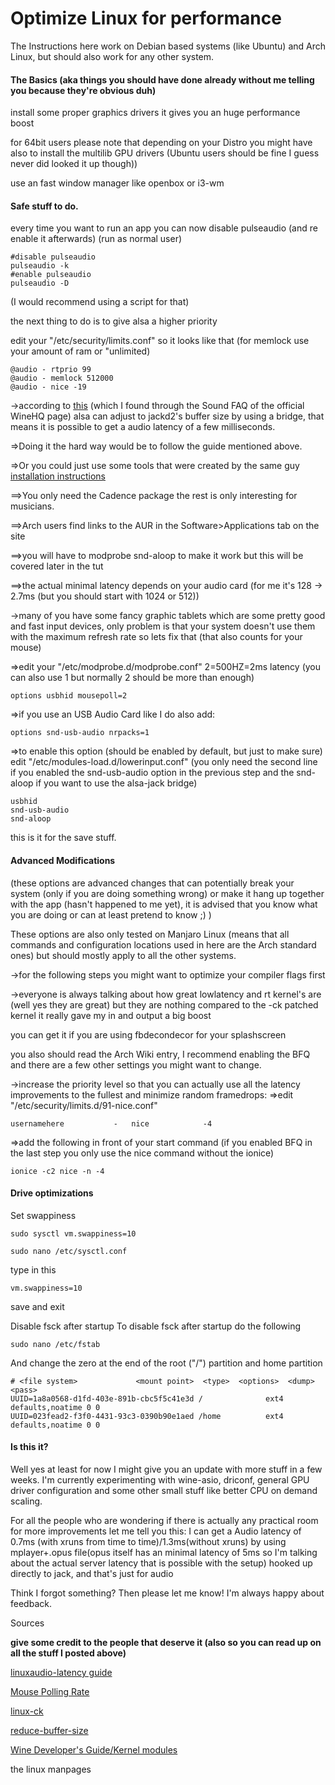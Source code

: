 # Optimize Linux for performance

The Instructions here work on Debian based systems (like Ubuntu) and Arch Linux, but should also work for any other system.

#### The Basics (aka things you should have done already without me telling you because they're obvious duh)

install some proper graphics drivers it gives you an huge performance boost

for 64bit users please note that depending on your Distro you might have also to install the multilib GPU drivers (Ubuntu users should be fine I guess never did looked it up though))

use an fast window manager like openbox or i3-wm

#### Safe stuff to do.

every time you want to run an app you can now disable pulseaudio (and re enable it afterwards) (run as normal user)

```
#disable pulseaudio
pulseaudio -k
#enable pulseaudio
pulseaudio -D
```

(I would recommend using a script for that)

the next thing to do is to give alsa a higher priority

edit your "/etc/security/limits.conf" so it looks like that (for memlock use your amount of ram or "unlimited)

```
@audio - rtprio 99
@audio - memlock 512000
@audio - nice -19
```

->according to [this](https://gamesplusone.com/alsa_to_jack.html) (which I found through the Sound FAQ of the official WineHQ page) alsa can adjust to jackd2's buffer size by using a bridge, that means it is possible to get a audio latency of a few milliseconds.

=>Doing it the hard way would be to follow the guide mentioned above.

=>Or you could just use some tools that were created by the same guy [installation instructions](https://kx.studio/Repositories)

==>You only need the Cadence package the rest is only interesting for musicians.

==>Arch users find links to the AUR in the Software>Applications tab on the site

==>you will have to modprobe snd-aloop to make it work but this will be covered later in the tut

==>the actual minimal latency depends on your audio card (for me it's 128 -> 2.7ms (but you should start with 1024 or 512))

->many of you have some fancy graphic tablets which are some pretty good and fast input devices, only problem is that your system doesn't use them with the maximum refresh rate so lets fix that (that also counts for your mouse)

=>edit your "/etc/modprobe.d/modprobe.conf" 2=500HZ=2ms latency (you can also use 1 but normally 2 should be more than enough)

```
options usbhid mousepoll=2
```

=>if you use an USB Audio Card like I do also add:

```
options snd-usb-audio nrpacks=1
```

=>to enable this option (should be enabled by default, but just to make sure) edit "/etc/modules-load.d/lowerinput.conf" (you only need the second line if you enabled the snd-usb-audio option in the previous step and the snd-aloop if you want to use the alsa-jack bridge)

```
usbhid
snd-usb-audio
snd-aloop
```

this is it for the save stuff.

#### Advanced Modifications 

(these options are advanced changes that can potentially break your system (only if you are doing something wrong) or make it hang up together with the app (hasn't happened to me yet), it is advised that you know what you are doing or can at least pretend to know ;) )

These options are also only tested on Manjaro Linux (means that all commands and configuration locations used in here are the Arch standard ones) but should mostly apply to all the other systems.

->for the following steps you might want to optimize your compiler flags first

->everyone is always talking about how great lowlatency and rt kernel's are (well yes they are great) but they are nothing compared to the -ck patched kernel it really gave my in and output a big boost

you can get it if you are using fbdecondecor for your splashscreen

you also should read the Arch Wiki entry, I recommend enabling the BFQ and there are a few other settings you might want to change.

->increase the priority level so that you can actually use all the latency improvements to the fullest and minimize random framedrops:
=>edit "/etc/security/limits.d/91-nice.conf"

```
usernamehere           -   nice            -4
```

=>add the following in front of your start command (if you enabled BFQ in the last step you only use the nice command without the ionice)

```
ionice -c2 nice -n -4
```

#### Drive optimizations

Set swappiness

```
sudo sysctl vm.swappiness=10
```

```
sudo nano /etc/sysctl.conf
```

type in this

```
vm.swappiness=10
```

save and exit

Disable fsck after startup
To disable fsck after startup do the following

```
sudo nano /etc/fstab
```

And change the zero at the end of the root ("/") partition and home partition

```
# <file system>             <mount point>  <type>  <options>  <dump>  <pass>
UUID=1a8a0568-d1fd-403e-891b-cbc5f5c41e3d /              ext4    defaults,noatime 0 0
UUID=023fead2-f3f0-4431-93c3-0390b90e1aed /home          ext4    defaults,noatime 0 0
```

#### Is this it?

Well yes at least for now I might give you an update with more stuff in a few weeks.
I'm currently experimenting with wine-asio, driconf, general GPU driver configuration and some other small stuff like better CPU on demand scaling.

For all the people who are wondering if there is actually any practical room for more improvements let me tell you this:
I can get a Audio latency of 0.7ms (with xruns from time to time)/1.3ms(without xruns) by using mplayer+.opus file(opus itself has an minimal latency of 5ms so I'm talking about the actual server latency that is possible with the setup) hooked up directly to jack, and that's just for audio

Think I forgot something? Then please let me know!
I'm always happy about feedback.

Sources 

**give some credit to the people that deserve it (also so you can read up on all the stuff I posted above)**

[linuxaudio-latency guide](https://wiki.linuxaudio.org/wiki/system_configuration)

[Mouse Polling Rate](https://wiki.archlinux.org/index.php/Mouse_polling_rate)

[linux-ck](http://ck-hack.blogspot.com/)

[reduce-buffer-size](https://bbs.archlinux.org/viewtopic.php?pid=1002264#p1002264)

[Wine Developer's Guide/Kernel modules](https://wiki.winehq.org/Wine_Developer%27s_Guide/Kernel_modules)

the linux manpages
